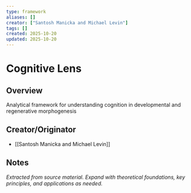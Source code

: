 ```yaml
---
type: framework
aliases: []
creator: ["Santosh Manicka and Michael Levin"]
tags: []
created: 2025-10-20
updated: 2025-10-20
---
```


# Cognitive Lens

## Overview

Analytical framework for understanding cognition in developmental and regenerative morphogenesis

## Creator/Originator

- [[Santosh Manicka and Michael Levin]]

## Notes

*Extracted from source material. Expand with theoretical foundations, key principles, and applications as needed.*

